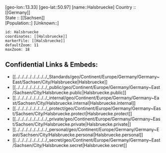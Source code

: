 ﻿---
location: [50.97,13.33] 
mapzoom: [7,12] 
mapmarker: city 
type: City
tags:
- geo/City


SpocWebEntityId: 30734
isDeleted: false
confidential: public

---
[geo-lon::13.33] 
[geo-lat::50.97] 
[name::Halsbruecke] 
Country :: [[Germany]]  
State :: [[Sachsen]]  
[Population::] 
[Unknown::] 


```leaflet
id: Halsbruecke
coordinates: [[Halsbruecke]] 
markerFile: [[Halsbruecke]] 
defaultZoom: 11 
maxZoom: 18
```


## Confidential Links & Embeds: 
- [[../../../../../../../../_Standards/geo/Continent/Europe/Germany/Germany~East/Sachsen/City/Halsbruecke|Halsbruecke]] 
- [[../../../../../../../../_public/geo/Continent/Europe/Germany/Germany~East/Sachsen/City/Halsbruecke.public|Halsbruecke.public]] 
- [[../../../../../../../../_internal/geo/Continent/Europe/Germany/Germany~East/Sachsen/City/Halsbruecke.internal|Halsbruecke.internal]] 
- [[../../../../../../../../_protect/geo/Continent/Europe/Germany/Germany~East/Sachsen/City/Halsbruecke.protect|Halsbruecke.protect]] 
- [[../../../../../../../../_private/geo/Continent/Europe/Germany/Germany~East/Sachsen/City/Halsbruecke.private|Halsbruecke.private]] 
- [[../../../../../../../../_personal/geo/Continent/Europe/Germany/Germany~East/Sachsen/City/Halsbruecke.personal|Halsbruecke.personal]] 
- [[../../../../../../../../_secret/geo/Continent/Europe/Germany/Germany~East/Sachsen/City/Halsbruecke.secret|Halsbruecke.secret]] 
